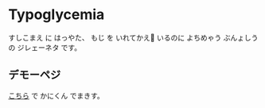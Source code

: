 # Typoglycemia

すしこまえ に はっやた、 もじ を いれてかえ いるのに よちめゃう ぶんょしう の ジレェーネタ です。


## デモーペジ

[こちら](https://nisio-k.github.io/typoglycemia/) で かにくん でまきす。